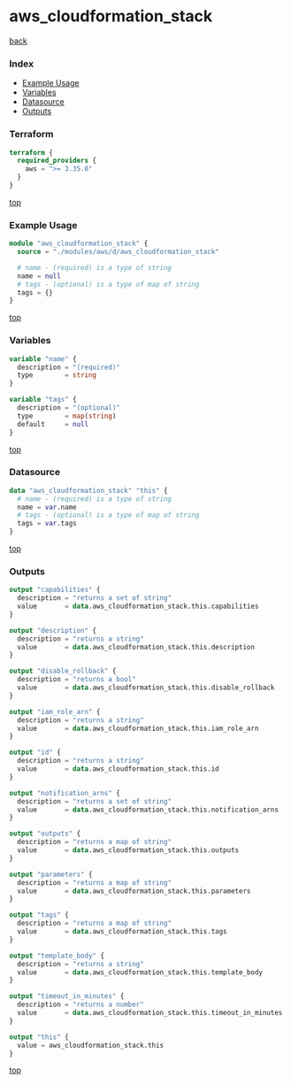 # aws_cloudformation_stack

[back](../aws.md)

### Index

- [Example Usage](#example-usage)
- [Variables](#variables)
- [Datasource](#datasource)
- [Outputs](#outputs)

### Terraform

```terraform
terraform {
  required_providers {
    aws = ">= 3.35.0"
  }
}
```

[top](#index)

### Example Usage

```terraform
module "aws_cloudformation_stack" {
  source = "./modules/aws/d/aws_cloudformation_stack"

  # name - (required) is a type of string
  name = null
  # tags - (optional) is a type of map of string
  tags = {}
}
```

[top](#index)

### Variables

```terraform
variable "name" {
  description = "(required)"
  type        = string
}

variable "tags" {
  description = "(optional)"
  type        = map(string)
  default     = null
}
```

[top](#index)

### Datasource

```terraform
data "aws_cloudformation_stack" "this" {
  # name - (required) is a type of string
  name = var.name
  # tags - (optional) is a type of map of string
  tags = var.tags
}
```

[top](#index)

### Outputs

```terraform
output "capabilities" {
  description = "returns a set of string"
  value       = data.aws_cloudformation_stack.this.capabilities
}

output "description" {
  description = "returns a string"
  value       = data.aws_cloudformation_stack.this.description
}

output "disable_rollback" {
  description = "returns a bool"
  value       = data.aws_cloudformation_stack.this.disable_rollback
}

output "iam_role_arn" {
  description = "returns a string"
  value       = data.aws_cloudformation_stack.this.iam_role_arn
}

output "id" {
  description = "returns a string"
  value       = data.aws_cloudformation_stack.this.id
}

output "notification_arns" {
  description = "returns a set of string"
  value       = data.aws_cloudformation_stack.this.notification_arns
}

output "outputs" {
  description = "returns a map of string"
  value       = data.aws_cloudformation_stack.this.outputs
}

output "parameters" {
  description = "returns a map of string"
  value       = data.aws_cloudformation_stack.this.parameters
}

output "tags" {
  description = "returns a map of string"
  value       = data.aws_cloudformation_stack.this.tags
}

output "template_body" {
  description = "returns a string"
  value       = data.aws_cloudformation_stack.this.template_body
}

output "timeout_in_minutes" {
  description = "returns a number"
  value       = data.aws_cloudformation_stack.this.timeout_in_minutes
}

output "this" {
  value = aws_cloudformation_stack.this
}
```

[top](#index)